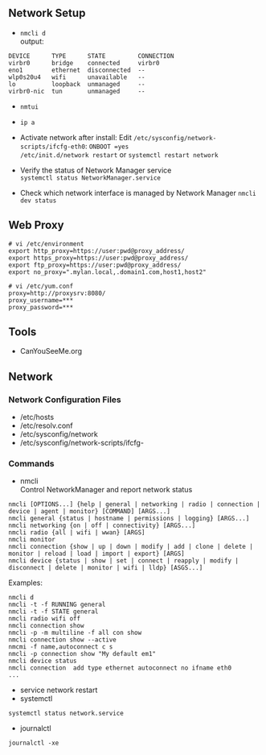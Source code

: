 ## Network Setup
- `nmcli d`  
output:
```
DEVICE      TYPE      STATE         CONNECTION
virbr0      bridge    connected     virbr0     
eno1        ethernet  disconnected  --         
wlp0s20u4   wifi      unavailable   --         
lo          loopback  unmanaged     --         
virbr0-nic  tun       unmanaged     --   
```

- `nmtui`  
- `ip a`

- Activate network after install:
Edit `/etc/sysconfig/network-scripts/ifcfg-eth0`:
`ONBOOT =yes`  
`/etc/init.d/network restart`  or `systemctl restart network`


- Verify the status of Network Manager service  
`systemctl status NetworkManager.service`


- Check which network interface is managed by Network Manager
`nmcli dev status`


## Web Proxy
```
# vi /etc/environment
export http_proxy=https://user:pwd@proxy_address/
export https_proxy=https://user:pwd@proxy_address/
export ftp_proxy=https://user:pwd@proxy_address/
export no_proxy=".mylan.local,.domain1.com,host1,host2"
```
```
# vi /etc/yum.conf
proxy=http://proxysrv:8080/
proxy_username=***
proxy_password=***
```


## Tools
- CanYouSeeMe.org


## Network
### Network Configuration Files
- /etc/hosts
- /etc/resolv.conf
- /etc/sysconfig/network
- /etc/sysconfig/network-scripts/ifcfg-<interface-name>

### Commands
- nmcli  
Control NetworkManager and report network status  
```
nmcli [OPTIONS...] {help | general | networking | radio | connection | device | agent | monitor} [COMMAND] [ARGS...]  
nmcli general {status | hostname | permissions | logging} [ARGS...]  
nmcli networking {on | off | connectivity} [ARGS...]  
nmcli radio {all | wifi | wwan} [ARGS]  
nmcli monitor  
nmcli connection {show | up | down | modify | add | clone | delete | monitor | reload | load | import | export} [ARGS]  
nmcli device {status | show | set | connect | reapply | modify | disconnect | delete | monitor | wifi | lldp} [ASGS...]
```

Examples:  
```
nmcli d
nmcli -t -f RUNNING general  
nmcli -t -f STATE general  
nmcli radio wifi off  
nmcli connection show  
nmcli -p -m multiline -f all con show  
nmcli connection show --active  
nmcmi -f name,autoconnect c s  
nmcli -p connection show "My default em1"  
nmcli device status
nmcli connection  add type ethernet autoconnect no ifname eth0
...
```

- service network restart
- systemctl
```
systemctl status network.service  
```
- journalctl
```
journalctl -xe
```
